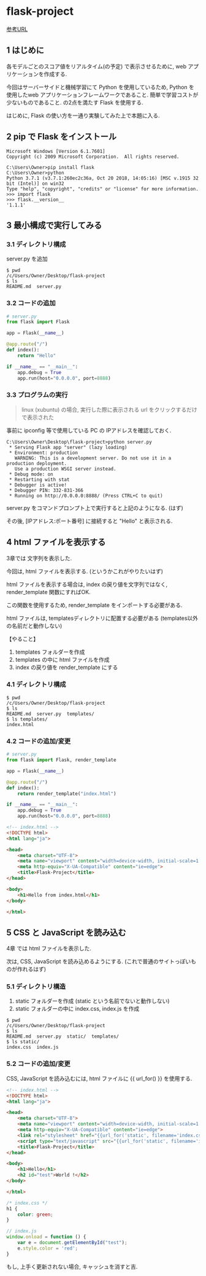 # flask-project

[参考URL](<http://python.zombie-hunting-club.com/entry/2017/11/03/223503>)

## 1 はじめに

各モデルごとのスコア値をリアルタイム(の予定) で表示させるために, web アプリケーションを作成する.  

今回はサーバーサイドと機械学習にて Python を使用しているため, Python を使用したweb アプリケーションフレームワークであること. 簡単で学習コストが少ないものであること. の2点を満たす Flask を使用する.

はじめに, Flask の使い方を一通り実験してみた上で本題に入る.

## 2 pip で Flask をインストール

```
Microsoft Windows [Version 6.1.7601]
Copyright (c) 2009 Microsoft Corporation.  All rights reserved.

C:\Users\Owner>pip install flask
C:\Users\Owner>python
Python 3.7.1 (v3.7.1:260ec2c36a, Oct 20 2018, 14:05:16) [MSC v.1915 32 bit (Intel)] on win32
Type "help", "copyright", "credits" or "license" for more information.
>>> import flask
>>> flask.__version__
'1.1.1'
```

## 3 最小構成で実行してみる

### 3.1 ディレクトリ構成

server.py を追加

```
$ pwd
/c/Users/Owner/Desktop/flask-project
$ ls
README.md  server.py
```

### 3.2 コードの追加

```python
# server.py
from flask import Flask

app = Flask(__name__)

@app.route("/")
def index():
    return "Hello"

if __name__ == "__main__":
    app.debug = True
    app.run(host="0.0.0.0", port=8888)
```

### 3.3 プログラムの実行

> linux (xubuntu) の場合, 実行した際に表示される url をクリックするだけで表示された

事前に ipconfig 等で使用している PC の IPアドレスを確認しておく.

```
C:\Users\Owner\Desktop\flask-project>python server.py
 * Serving Flask app "server" (lazy loading)
 * Environment: production
   WARNING: This is a development server. Do not use it in a production deployment.
   Use a production WSGI server instead.
 * Debug mode: on
 * Restarting with stat
 * Debugger is active!
 * Debugger PIN: 332-831-366
 * Running on http://0.0.0.0:8888/ (Press CTRL+C to quit)
```

server.py をコマンドプロンプト上で実行すると上記のようになる. (はず)  

その後, [IPアドレス:ポート番号] に接続すると "Hello" と表示される.

## 4 html ファイルを表示する

3章では 文字列を表示した.

今回は, html ファイルを表示する. (というかこれがやりたいはず)

html ファイルを表示する場合は, index の戻り値を文字列ではなく, render_template 関数にすればOK.

この関数を使用するため, render_template をインポートする必要がある.

html ファイルは, templatesディレクトリに配置する必要がある (templates以外の名前だと動作しない)

【やること】

1. templates フォルダーを作成
2. templates の中に html ファイルを作成
3. index の戻り値を render_template にする

### 4.1 ディレクトリ構成

```
$ pwd
/c/Users/Owner/Desktop/flask-project
$ ls
README.md  server.py  templates/
$ ls templates/
index.html
```

### 4.2 コードの追加/変更

```python
# server.py
from flask import Flask, render_template

app = Flask(__name__)

@app.route("/")
def index():
    return render_template("index.html")

if __name__ == "__main__":
    app.debug = True
    app.run(host="0.0.0.0", port=8888)
```

```html
<!-- index.html -->
<!DOCTYPE html>
<html lang="ja">

<head>
    <meta charset="UTF-8">
    <meta name="viewport" content="width=device-width, initial-scale=1.0">
    <meta http-equiv="X-UA-Compatible" content="ie=edge">
    <title>Flask-Project</title>
</head>

<body>
    <h1>Hello from index.html</h1>
</body>

</html>
```

## 5 CSS と JavaScript を読み込む

4章 では html ファイルを表示した.

次は, CSS, JavaScript を読み込めるようにする. (これで普通のサイトっぽいものが作れるはず)

### 5.1 ディレクトリ構造

1. static フォルダーを作成 (static という名前でないと動作しない)
2. static フォルダーの中に index.css, index.js を作成

```
$ pwd
/c/Users/Owner/Desktop/flask-project
$ ls
README.md  server.py  static/  templates/
$ ls static/
index.css  index.js
```

### 5.2 コードの追加/変更

CSS, JavaScript を読み込むには, html ファイルに {{ url_for() }} を使用する.

```html
<!-- index.html -->
<!DOCTYPE html>
<html lang="ja">

<head>
    <meta charset="UTF-8">
    <meta name="viewport" content="width=device-width, initial-scale=1.0">
    <meta http-equiv="X-UA-Compatible" content="ie=edge">
    <link rel="stylesheet" href="{{url_for('static', filename='index.css')}}">
    <script type="text/javascript" src="{{url_for('static', filename='index.js')}}"></script>
    <title>Flask-Project</title>
</head>

<body>
    <h1>Hello</h1>
    <h2 id="test">World !</h2>
</body>

</html>
```

``` css
/* index.css */
h1 {
    color: green;
}
```

```javascript
// index.js
window.onload = function () {
    var e = document.getElementById("test");
    e.style.color = 'red';
}
```

もし, 上手く更新されない場合, キャッシュを消すと吉.